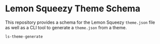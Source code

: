 # Lemon Squeezy Theme Schema

This repository provides a schema for the Lemon Squeezy `theme.json` file as well as a CLI tool to generate a `theme.json` from a theme.

```
ls-theme-generate
```
